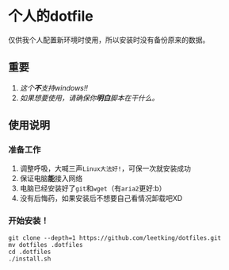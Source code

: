 # 个人的dotfile

仅供我个人配置新环境时使用，所以安装时没有备份原来的数据。

## 重要
1. _这个**不**支持windows!!_
2. _如果想要使用，请确保你**明白**脚本在干什么。_

## 使用说明

### 准备工作

1. 调整呼吸，大喊三声`Linux大法好!`，可保一次就安装成功
2. 保证电脑**能**接入网络
3. 电脑已经安装好了`git`和`wget`（有`aria2`更好:b）
4. 没有后悔药，如果安装后不想要自己看情况卸载吧XD

### 开始安装！

```shell
git clone --depth=1 https://github.com/leetking/dotfiles.git
mv dotfiles .dotfiles
cd .dotfiles
./install.sh
```
